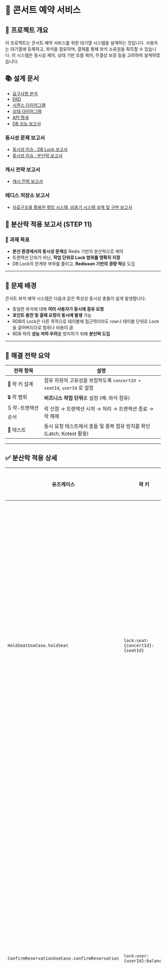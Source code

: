 # 🎤 콘서트 예약 서비스

## 📝 프로젝트 개요

이 프로젝트는 콘서트 예약 서비스를 위한 대기열 시스템을 설계하는 것입니다.
사용자는 대기열에 등록하고, 좌석을 점유하며, 결제를 통해 좌석 소유권을 획득할 수 있습니다.
이 시스템은 동시성 제어, 상태 기반 흐름 제어, 무결성 보장 등을 고려하여 설계하였습니다.

## 📚 설계 문서
- [요구사항 분석](1_requirements.md)
- [ERD](2_erd.md)
- [시퀀스 다이어그램](3_sequence_diagram.md)
- [상태 다이어그램](4_state_diagram.md)
- [API 명세](https://joyseohee.github.io/hhplus-concert-server)
- [DB 성능 보고서](5_db_report.md)
### 동시성 문제 보고서
- [동시성 이슈 : DB Lock 보고서](6_db_race_condition_report.md)
- [동시성 이슈 : 분산락 보고서](7_redis_distributed_lock_report.md)
### 캐시 전략 보고서
- [캐시 전략 보고서](8_redis_cash_report.md)
### 레디스 저장소 보고서
- [자료구조를 활용한 랭킹 시스템, 비동기 시스템 설계 및 구현 보고서](9_redis_datastructure.md)

## 📄 분산락 적용 보고서 (STEP 11)

### 🎯 과제 목표

* **분산 환경에서의 동시성 문제**를 Redis 기반의 분산락으로 제어
* 트랜잭션 단위가 아닌, **작업 단위로 Lock 범위를 명확히 지정**
* DB Lock의 한계와 부하를 줄이고, **Redisson 기반의 경량 락**을 도입

---

## 🧩 문제 배경

콘서트 좌석 예약 시스템은 다음과 같은 특성상 동시성 충돌이 쉽게 발생합니다:

* 동일한 좌석에 대해 **여러 사용자가 동시에 점유 요청**
* **포인트 충전 및 결제 요청이 동시에 발생** 가능
* RDB의 Lock은 다른 목적으로 테이블에 접근하더라도 row나 테이블 단위로 Lock을 걸어버리므로 범위나 비용이 큼
* RDB 락의 **성능 저하 우려**를 방지하기 위해 **분산락 도입**

---

## 🧪 해결 전략 요약

| 전략 항목        | 설명                                                  |
| ------------ |-----------------------------------------------------|
| 🔑 락 키 설계    | 점유 자원의 고유성을 보장하도록 `concertId + seatId`, `userId` 로 설정 |
| 🔒 락 범위      | **비즈니스 작업 단위**로 설정 (예: 좌석 점유)           |
| 🔃 락-트랜잭션 순서 | 락 선점 → 트랜잭션 시작 → 처리 → 트랜잭션 종료 → 락 해제                |
| 🧪 테스트       | 동시 요청 테스트에서 충돌 및 중복 점유 방지를 확인 (Latch, Kotest 활용)    |

---

## ✅ 분산락 적용 상세

| 유즈케이스                                          | 락 키                              | 적용 대상  | 적용 이유                                                                                                                  |
| ---------------------------------------------- | -------------------------------- | ------ | ---------------------------------------------------------------------------------------------------------------------- |
| `HoldSeatUseCase.holdSeat`                     | `lock:seat:{concertId}:{seatId}` | 좌석 점유  | - 좌석은 단일 자원이므로, **중복 점유 방지**를 위해 좌석 단위로 락을 적용<br>- 좌석 점유 정보는 **RDB에 영속화**되므로, 이후 예약 확정 시에는 락 없이도 일관성 검증 가능             |
| `ConfirmReservationUseCase.confirmReservation` | `lock:user:{userId}:balance`     | 사용자 잔액 | - **잔액 차감 시점에만 충돌 가능성**이 존재하므로 사용자 단위로 락 적용<br>- 좌석 점유는 이미 RDB에서 확인 가능하며, 점유 만료가 되었더라도 트랜잭션 시작 시점의 **유효성만 보장되면 문제 없음** |
| `ChargeBalanceUseCase.chargeBalance`           | `lock:user:{userId}:balance`     | 포인트 충전 | - 동일한 사용자에게 여러 충전 요청이 동시에 들어올 수 있으므로 **중복 충전 방지**를 위해 사용자 단위 락 필요                                                      |

---

## 🔄 트랜잭션 & 락 처리 순서

* 락은 트랜잭션 **외부에서 선점**
* 이후 트랜잭션 내부 로직을 실행
* Redisson의 `tryLock()`은 동기 블로킹 방식으로 처리되며, **재시도 시에도 락 선점부터 다시 시도**

```kotlin
for (attempt in 0..maxRetries) {
    try {
        return redisLockManager.withLock(key, waitTimeMs, leaseTimeMs) {
            pjp.proceed() // 트랜잭션 역시 재 획득해 시도
        }
    } catch (e: Exception) {
        if (e is LockAcquireException && attempt < maxRetries) {
            Thread.sleep(retryDelayMs)
            continue
        }
        throw e
    }
}
```

> ✅ `@Order(HIGHEST_PRECEDENCE)` 설정을 통해 `@Transactional`보다 **락 AOP가 먼저 실행**되도록 구성

---

## 🧪 테스트 & 검증

* `CountDownLatch` 기반 동시성 테스트 수행
* 의도적으로 동일 자원에 대한 요청을 충돌시켜, **락 선점/재시도 동작 검증**
* **금전적 이득이 발생하는 경우만 재시도 대상**으로 제한 (예: 잔액 차감, 좌석 확정)

---

## 🔍 한계 및 고려사항

* **락 유지 시간 설정에 유의**: 너무 짧으면 작업 중간 실패, 너무 길면 리소스 낭비
* 락 범위를 최소화함으로써 **성능 병목 최소화**에 집중
* **좌석 점유는 현재 RDB에 저장**되지만, 추후 Redis로 source of truth를 전환하는 것도 고려 중 (히스토리 불필요한 단기 데이터이기 때문)

---

## 🧠 결론

* **DB Lock의 한계를 Redis 기반 락으로 보완**
* **트랜잭션과 분산락의 순서를 고려하되 분리**함으로써 예측 가능한 동시성 제어 달성
* 좌석 점유 → 예약 확정 → 잔액 처리 흐름 전체에서, **최소한의 락 적용으로 성능과 정합성 모두 확보**